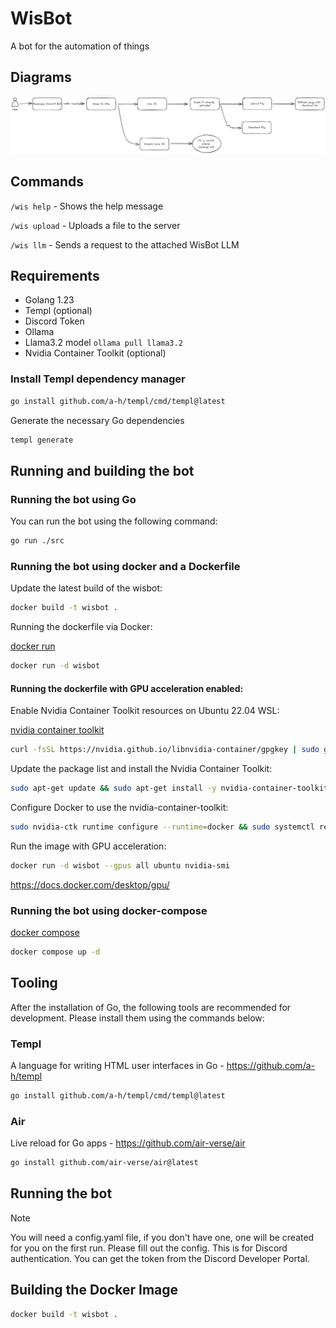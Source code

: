 
# WisBot

A bot for the automation of things

## Diagrams

![diagram](./diagrams/userflow.excalidraw.png)


## Commands

`/wis help` - Shows the help message

`/wis upload` - Uploads a file to the server

`/wis llm` - Sends a request to the attached WisBot LLM


## Requirements
- Golang 1.23
- Templ (optional)
- Discord Token
- Ollama 
- Llama3.2 model `ollama pull llama3.2`
- Nvidia Container Toolkit (optional)

### Install Templ dependency manager

```sh
go install github.com/a-h/templ/cmd/templ@latest
```

Generate the necessary Go dependencies
```sh
templ generate
```

## Running and building the bot

### Running the bot using Go

You can run the bot using the following command:
```sh
go run ./src
```

### Running the bot using docker and a Dockerfile

Update the latest build of the wisbot:
```sh
docker build -t wisbot .
```

Running the dockerfile via Docker:

[docker run](https://docs.docker.com/reference/cli/docker/container/run/)

```sh
docker run -d wisbot
```

#### Running the dockerfile with GPU acceleration enabled:

Enable Nvidia Container Toolkit resources on Ubuntu 22.04 WSL:

[nvidia container toolkit](https://docs.nvidia.com/datacenter/cloud-native/container-toolkit/latest/install-guide.html#prerequisites)

```sh
curl -fsSL https://nvidia.github.io/libnvidia-container/gpgkey | sudo gpg --dearmor -o /usr/share/keyrings/nvidia-container-toolkit-keyring.gpg && curl -s -L https://nvidia.github.io/libnvidia-container/stable/deb/nvidia-container-toolkit.list | sed 's#deb https://#deb [signed-by=/usr/share/keyrings/nvidia-container-toolkit-keyring.gpg] https://#g' | sudo tee /etc/apt/sources.list.d/nvidia-container-toolkit.list
```

Update the package list and install the Nvidia Container Toolkit:

```sh
sudo apt-get update && sudo apt-get install -y nvidia-container-toolkit
```

Configure Docker to use the nvidia-container-toolkit:

```sh
sudo nvidia-ctk runtime configure --runtime=docker && sudo systemctl restart docker
```

Run the image with GPU acceleration:

```sh
docker run -d wisbot --gpus all ubuntu nvidia-smi
```

https://docs.docker.com/desktop/gpu/

### Running the bot using docker-compose

[docker compose](https://docs.docker.com/compose/)

```sh
docker compose up -d
```

## Tooling
After the installation of Go, the following tools are recommended for development. Please install them using the commands below:

### Templ
A language for writing HTML user interfaces in Go - https://github.com/a-h/templ
```sh
go install github.com/a-h/templ/cmd/templ@latest
```

### Air
Live reload for Go apps - https://github.com/air-verse/air
```sh
go install github.com/air-verse/air@latest
```


## Running the bot
> [!NOTE]
You will need a config.yaml file, if you don't have one, one will be created for you on the first run.
Please fill out the config. This is for Discord authentication. You can get the token from the Discord Developer Portal.



## Building the Docker Image
```sh
docker build -t wisbot .
```